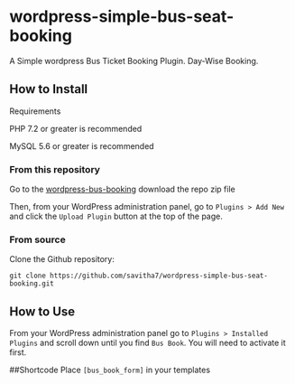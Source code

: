 # wordpress-simple-bus-seat-booking

A Simple wordpress Bus Ticket Booking Plugin. Day-Wise Booking.

## How to Install

Requirements

PHP 7.2 or greater is recommended

MySQL 5.6 or greater is recommended

### From this repository

Go to the [wordpress-bus-booking](https://github.com/savitha7/wordpress-simple-bus-seat-booking/) download the repo zip file

Then, from your WordPress administration panel, go to `Plugins > Add New` and click the `Upload Plugin` button at the top of the page.

### From source

Clone the Github repository:  

`git clone https://github.com/savitha7/wordpress-simple-bus-seat-booking.git`

## How to Use

From your WordPress administration panel go to `Plugins > Installed Plugins` and scroll down until you find `Bus Book`. You will need to activate it first.

##Shortcode 
Place `[bus_book_form]` in your templates
